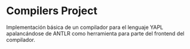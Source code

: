 # Compilers Project
Implementación básica de un compilador para el lenguaje YAPL apalancándose de ANTLR como herramienta para parte del frontend del compilador.
